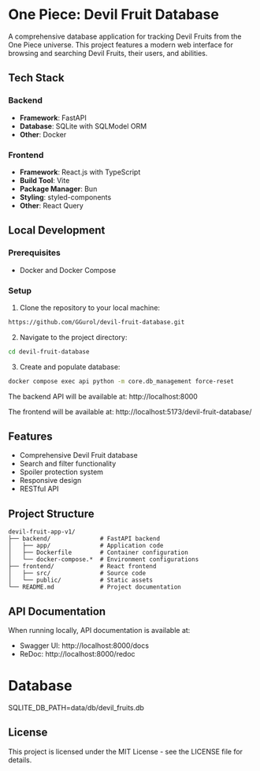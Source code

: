 # One Piece: Devil Fruit Database

A comprehensive database application for tracking Devil Fruits from the One Piece universe. This project features a modern web interface for browsing and searching Devil Fruits, their users, and abilities.

## Tech Stack

### Backend
- **Framework**: FastAPI
- **Database**: SQLite with SQLModel ORM
- **Other**: Docker

### Frontend
- **Framework**: React.js with TypeScript
- **Build Tool**: Vite
- **Package Manager**: Bun
- **Styling**: styled-components
- **Other**: React Query

## Local Development

### Prerequisites
- Docker and Docker Compose

### Setup

1. Clone the repository to your local machine:
```bash
https://github.com/GGurol/devil-fruit-database.git
```

2. Navigate to the project directory:
```bash
cd devil-fruit-database
```

3. Create and populate database:
```bash
docker compose exec api python -m core.db_management force-reset
```

The backend API will be available at: http://localhost:8000

The frontend will be available at: http://localhost:5173/devil-fruit-database/


## Features
- Comprehensive Devil Fruit database
- Search and filter functionality
- Spoiler protection system
- Responsive design
- RESTful API

## Project Structure

```
devil-fruit-app-v1/
├── backend/              # FastAPI backend
│   ├── app/              # Application code
│   ├── Dockerfile        # Container configuration
│   └── docker-compose.*  # Environment configurations
├── frontend/             # React frontend
│   ├── src/              # Source code
│   └── public/           # Static assets
└── README.md             # Project documentation
```

## API Documentation
When running locally, API documentation is available at:
- Swagger UI: http://localhost:8000/docs
- ReDoc: http://localhost:8000/redoc



# Database
SQLITE_DB_PATH=data/db/devil_fruits.db


## License
This project is licensed under the MIT License - see the LICENSE file for details.